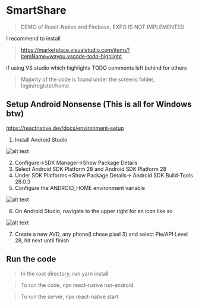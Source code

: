 # SmartShare
> DEMO of React-Native and Firebase, EXPO IS NOT IMPLEMENTED

I recommend to install 
> https://marketplace.visualstudio.com/items?itemName=wayou.vscode-todo-highlight 

if using VS studio which highlights TODO comments left behind for others

> Majority of the code is found under the screens folder, login/register/home

## Setup Android Nonsense (This is all for Windows btw)
https://reactnative.dev/docs/environment-setup
1. Install Android Studio

![alt text](https://reactnative.dev/docs/assets/GettingStartedAndroidStudioWelcomeWindows.png "Android Splash")

2. Configure->SDK Manager->Show Package Details
3. Select Android SDK Platform 28 and Android SDK Platform 28
4. Under SDK Platforms->Show Package Details-> Android SDK Build-Tools 28.0.3
5. Configure the ANDROID_HOME environment variable

![alt text](https://reactnative.dev/docs/assets/GettingStartedAndroidEnvironmentVariableANDROID_HOME.png "Android HOME")

6. On Android Studio, navigate to the upper right for an icon like so

![alt text](https://reactnative.dev/docs/assets/GettingStartedAndroidStudioAVD.png "Android SVD")

7. Create a new AVD, any phone(I chose pixel 3) and select Pie/API Level 28, hit next until finish

## Run the code
> In the root directory, run yarn install

> To run the code,  npx react-native run-android

> To run the server,  npx react-native start

